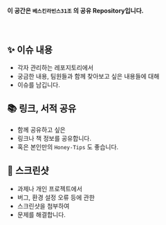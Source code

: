#### 이 공간은 `베스킨라빈스31조` 의 공유 Repository입니다.
</br>

## ✨ 이슈 내용

- 각자 관리하는 레포지토리에서
- 궁금한 내용, 팀원들과 함께 찾아보고 싶은 내용들에 대해
- 이슈를 남깁니다.

## 📚 링크, 서적 공유

 - 함께 공유하고 싶은 
 - 링크나 책 정보를 공유합니다.
 - 혹은 본인만의 `Honey-Tips` 도 좋습니다.

## 📸 스크린샷

 - 과제나 개인 프로젝트에서
 - 버그, 환경 설정 오류 등에 관한
 - 스크린샷을 첨부하여
 - 문제를 해결합니다.
